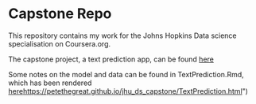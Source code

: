 # Capstone Repo

This repository contains my work for the Johns Hopkins Data science specialisation on Coursera.org.

The capstone project, a text prediction app, can be found [here](https://petethegreat.github.io/jhu_ds_capstone/TextPrediction.html)

Some notes on the model and data can be found in TextPrediction.Rmd, which has been rendered [here]()https://petethegreat.github.io/jhu_ds_capstone/TextPrediction.html")


